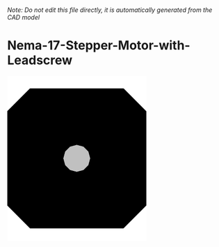 ###### Note: Do not edit this file directly, it is automatically generated from the CAD model

# Nema-17-Stepper-Motor-with-Leadscrew

![](/project.svg)

